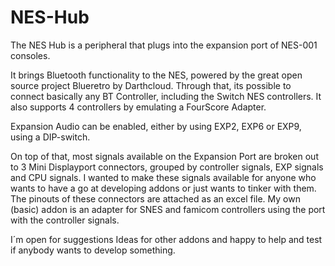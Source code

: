 # NES-Hub

The NES Hub is a peripheral that plugs into the expansion port of NES-001 consoles.

It brings Bluetooth functionality to the NES, powered by the great open source project Blueretro by Darthcloud.
Through that, its possible to connect basically any BT Controller, including the Switch NES controllers. It also supports 4 controllers by emulating a FourScore Adapter.

Expansion Audio can be enabled, either by using EXP2, EXP6 or EXP9, using a DIP-switch.

On top of that, most signals available on the Expansion Port are broken out to 3 Mini Displayport connectors, grouped by controller signals, EXP signals and CPU signals. I wanted to make these signals available for anyone who wants to have a go at developing addons or just wants to tinker with them.
The pinouts of these connectors are attached as an excel file.
My own (basic) addon is an adapter for SNES and famicom controllers using the port with the controller signals.

I´m open for suggestions Ideas for other addons and happy to help and test if anybody wants to develop something.
